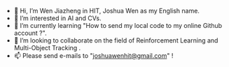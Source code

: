 - 👋 Hi, I’m Wen Jiazheng in HIT, Joshua Wen as my English name. 
- 👀 I’m interested in AI and CVs.
- 🌱 I’m currently learning "How to send my local code to my online Github account ?".
- 💞️ I’m looking to collaborate on the field of Reinforcement Learning and Multi-Object Tracking . 
- 📫 Please send e-mails to "joshuawenhit@gmail.com" !

<!---
JoshuaWenHIT/JoshuaWenHIT is a ✨ special ✨ repository because its `README.md` (this file) appears on your GitHub profile.
You can click the Preview link to take a look at your changes.
--->
